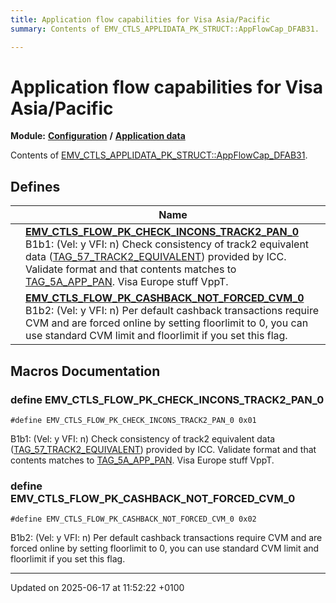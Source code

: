```yaml
---
title: Application flow capabilities for Visa Asia/Pacific
summary: Contents of EMV_CTLS_APPLIDATA_PK_STRUCT::AppFlowCap_DFAB31. 

---
```


# Application flow capabilities for Visa Asia/Pacific

**Module:** **[Configuration](group___a_d_k___c_o_n_f_i_g_u_r_a_t_i_o_n.md)** **/** **[Application data](group___d_e_f___c_o_n_f___a_p_p_l_i.md)**

Contents of [EMV_CTLS_APPLIDATA_PK_STRUCT::AppFlowCap_DFAB31](struct_e_m_v___c_t_l_s___a_p_p_l_i_d_a_t_a___p_k___s_t_r_u_c_t.md#variable-appflowcap-dfab31). 

## Defines

|                | Name           |
| -------------- | -------------- |
|  | **[EMV_CTLS_FLOW_PK_CHECK_INCONS_TRACK2_PAN_0](group___d_e_f___f_l_o_w___p_k.md#define-emv-ctls-flow-pk-check-incons-track2-pan-0)** <br>B1b1: (Vel: y VFI: n) Check consistency of track2 equivalent data ([TAG_57_TRACK2_EQUIVALENT](group___e_m_v_c_o___t_a_g_s.md#define-tag-57-track2-equivalent)) provided by ICC. Validate format and that contents matches to [TAG_5A_APP_PAN](group___e_m_v_c_o___t_a_g_s.md#define-tag-5a-app-pan). Visa Europe stuff VppT.  |
|  | **[EMV_CTLS_FLOW_PK_CASHBACK_NOT_FORCED_CVM_0](group___d_e_f___f_l_o_w___p_k.md#define-emv-ctls-flow-pk-cashback-not-forced-cvm-0)** <br>B1b2: (Vel: y VFI: n) Per default cashback transactions require CVM and are forced online by setting floorlimit to 0, you can use standard CVM limit and floorlimit if you set this flag.  |




## Macros Documentation

### define EMV_CTLS_FLOW_PK_CHECK_INCONS_TRACK2_PAN_0

```
#define EMV_CTLS_FLOW_PK_CHECK_INCONS_TRACK2_PAN_0 0x01
```

B1b1: (Vel: y VFI: n) Check consistency of track2 equivalent data ([TAG_57_TRACK2_EQUIVALENT](group___e_m_v_c_o___t_a_g_s.md#define-tag-57-track2-equivalent)) provided by ICC. Validate format and that contents matches to [TAG_5A_APP_PAN](group___e_m_v_c_o___t_a_g_s.md#define-tag-5a-app-pan). Visa Europe stuff VppT. 

### define EMV_CTLS_FLOW_PK_CASHBACK_NOT_FORCED_CVM_0

```
#define EMV_CTLS_FLOW_PK_CASHBACK_NOT_FORCED_CVM_0 0x02
```

B1b2: (Vel: y VFI: n) Per default cashback transactions require CVM and are forced online by setting floorlimit to 0, you can use standard CVM limit and floorlimit if you set this flag. 



-------------------------------

Updated on 2025-06-17 at 11:52:22 +0100